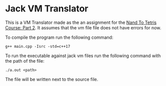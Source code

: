 # Jack VM Translator

This is a VM Translator made as the an assignment for the [Nand To Tetris Course: Part 2](https://nand2tetris.org/project07). It assumes that the vm file file does not have errors for now.

To compile the program run the following command:
```
g++ main.cpp -Isrc -std=c++17
```
To run the executable against jack vm files run the following command with the path of the file:
```
./a.out <path>
```
The file will be written next to the source file.
